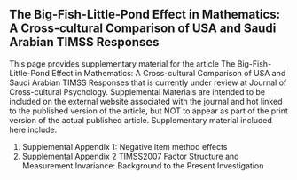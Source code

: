 The Big-Fish-Little-Pond Effect in Mathematics: A Cross-cultural Comparison of USA and Saudi Arabian TIMSS Responses
--------

This page provides supplementary material for the article The Big-Fish-Little-Pond Effect in Mathematics: 
A Cross-cultural Comparison of USA and Saudi Arabian TIMSS Responses that is currently 
under review at Journal of Cross-cultural Psychology. Supplemental Materials are intended to be included 
on the external website associated with the journal and hot linked to the published version of the article,
but NOT to appear as part of the print version of the actual published article. Supplementary material 
included here include:

1. Supplemental Appendix 1: Negative item method effects
2. Supplemental Appendix 2 TIMSS2007 Factor Structure and Measurement Invariance: Background to the Present Investigation



